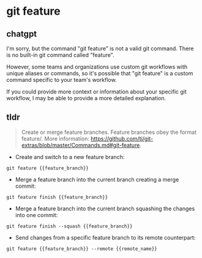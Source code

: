 # git feature 
## chatgpt 
I'm sorry, but the command "git feature" is not a valid git command. There is no built-in git command called "feature". 

However, some teams and organizations use custom git workflows with unique aliases or commands, so it's possible that "git feature" is a custom command specific to your team's workflow.

If you could provide more context or information about your specific git workflow, I may be able to provide a more detailed explanation. 

## tldr 
 
> Create or merge feature branches.
> Feature branches obey the format feature/<name>.
> More information: <https://github.com/tj/git-extras/blob/master/Commands.md#git-feature>.

- Create and switch to a new feature branch:

`git feature {{feature_branch}}`

- Merge a feature branch into the current branch creating a merge commit:

`git feature finish {{feature_branch}}`

- Merge a feature branch into the current branch squashing the changes into one commit:

`git feature finish --squash {{feature_branch}}`

- Send changes from a specific feature branch to its remote counterpart:

`git feature {{feature_branch}} --remote {{remote_name}}`
